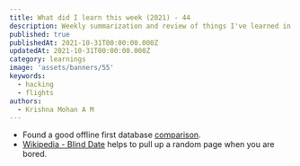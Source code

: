 ```yaml
---
title: What did I learn this week (2021) - 44
description: Weekly summarization and review of things I've learned in the fifth week of October 2021 
published: true
publishedAt: 2021-10-31T00:00:00.000Z
updatedAt: 2021-10-31T00:00:00.000Z
category: learnings
image: 'assets/banners/55'
keywords: 
  - hacking
  - flights
authors:
  - Krishna Mohan A M
---
```


- Found a good offline first database [comparison](https://github.com/pubkey/client-side-databases).
- [Wikipedia - Blind Date](https://en.wikipedia.org/wiki/Special:Random) helps to pull up a random page when you are bored.
